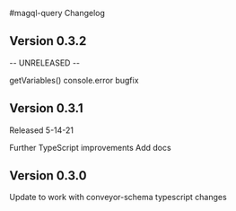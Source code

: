 #magql-query Changelog
## Version 0.3.2

-- UNRELEASED --

getVariables() console.error bugfix
## Version 0.3.1

Released 5-14-21

Further TypeScript improvements
Add docs

## Version 0.3.0

Update to work with conveyor-schema typescript changes